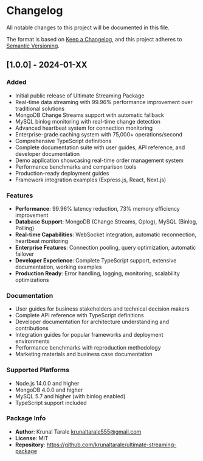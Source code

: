 # Changelog

All notable changes to this project will be documented in this file.

The format is based on [Keep a Changelog](https://keepachangelog.com/en/1.0.0/),
and this project adheres to [Semantic Versioning](https://semver.org/spec/v2.0.0.html).

## [1.0.0] - 2024-01-XX

### Added
- Initial public release of Ultimate Streaming Package
- Real-time data streaming with 99.96% performance improvement over traditional solutions
- MongoDB Change Streams support with automatic fallback
- MySQL binlog monitoring with real-time change detection
- Advanced heartbeat system for connection monitoring
- Enterprise-grade caching system with 75,000+ operations/second
- Comprehensive TypeScript definitions
- Complete documentation suite with user guides, API reference, and developer documentation
- Demo application showcasing real-time order management system
- Performance benchmarks and comparison tools
- Production-ready deployment guides
- Framework integration examples (Express.js, React, Next.js)

### Features
- **Performance**: 99.96% latency reduction, 73% memory efficiency improvement
- **Database Support**: MongoDB (Change Streams, Oplog), MySQL (Binlog, Polling)
- **Real-time Capabilities**: WebSocket integration, automatic reconnection, heartbeat monitoring
- **Enterprise Features**: Connection pooling, query optimization, automatic failover
- **Developer Experience**: Complete TypeScript support, extensive documentation, working examples
- **Production Ready**: Error handling, logging, monitoring, scalability optimizations

### Documentation
- User guides for business stakeholders and technical decision makers
- Complete API reference with TypeScript definitions
- Developer documentation for architecture understanding and contributions
- Integration guides for popular frameworks and deployment environments
- Performance benchmarks with reproduction methodology
- Marketing materials and business case documentation

### Supported Platforms
- Node.js 14.0.0 and higher
- MongoDB 4.0.0 and higher
- MySQL 5.7 and higher (with binlog enabled)
- TypeScript support included

### Package Info
- **Author**: Krunal Tarale <krunaltarale555@gmail.com>
- **License**: MIT
- **Repository**: https://github.com/krunaltarale/ultimate-streaming-package 